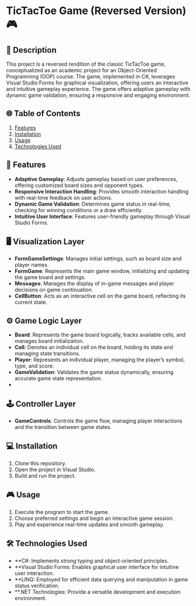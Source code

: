# TicTacToe Game (Reversed Version) 🎮

## 📝 Description
This project is a reversed rendition of the classic TicTacToe game, conceptualized as an academic project for an Object-Oriented Programming (OOP) course. The game, implemented in C#, leverages Visual Studio Forms for graphical visualization, offering users an interactive and intuitive gameplay experience. The game offers adaptive gameplay with dynamic game validation, ensuring a responsive and engaging environment.

## 🌐 Table of Contents
1. [Features](#-features)
2. [Installation](#-installation)
3. [Usage](#-usage)
4. [Technologies Used](#-technologies-used)


## 🚀 Features
- **Adaptive Gameplay**: Adjusts gameplay based on user preferences, offering customized board sizes and opponent types.
- **Responsive Interaction Handling**: Provides smooth interaction handling with real-time feedback on user actions.
- **Dynamic Game Validation**: Determines game status in real-time, checking for winning conditions or a draw efficiently.
- **Intuitive User Interface**: Features user-friendly gameplay through Visual Studio Forms.

## 🖥️ Visualization Layer
- **FormGameSettings**: Manages initial settings, such as board size and player names.
- **FormGame**: Represents the main game window, initializing and updating the game board and settings.
- **Messages**: Manages the display of in-game messages and player decisions on game continuation.
- **CellButton**: Acts as an interactive cell on the game board, reflecting its current state.

## ⚙️ Game Logic Layer
- **Board**: Represents the game board logically, tracks available cells, and manages board initialization.
- **Cell**: Denotes an individual cell on the board, holding its state and managing state transitions.
- **Player**: Represents an individual player, managing the player’s symbol, type, and score.
- **GameValidation**: Validates the game status dynamically, ensuring accurate game state representation.
- 
## 🕹️ Controller Layer
- **GameControls**: Controls the game flow, managing player interactions and the transition between game states.

## 💻 Installation
1. Clone this repository.
2. Open the project in Visual Studio.
3. Build and run the project.

## 🎮 Usage
1. Execute the program to start the game.
2. Choose preferred settings and begin an interactive game session.
3. Play and experience real-time updates and smooth gameplay.

## 🛠️ Technologies Used
- **C#: Implements strong typing and object-oriented principles.
- **Visual Studio Forms: Enables graphical user interface for intuitive user interaction.
- **LINQ: Employed for efficient data querying and manipulation in game status verification.
- **.NET Technologies: Provide a versatile development and execution environment.
